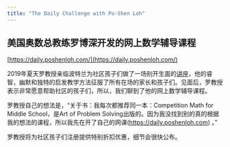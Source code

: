 ```yaml
---
title: "The Daily Challenge with Po-Shen Loh"
---
```


## 美国奥数总教练罗博深开发的网上数学辅导课程

[https://daily.poshenloh.com/](https://daily.poshenloh.com/)

2019年夏天罗教授亲临波特兰为社区孩子们做了一场别开生面的[讲座](http://pdxchinese.org/prof_loh_lecture_on_math/)，他的睿智，幽默和独特的启发教学方法征服了所有在场的家长和孩子们。见面后，罗教授表示非常愿意帮助社区的孩子们，所以，我们聊到了他的网上数学辅导课程。

罗教授自己的想法是，“关于书：我每次都推荐同一本：Competition Math for Middle School，是Art of Problem Solving出版的。因为我没找到别的真的根据我的想法的课程，所以我先在开了自己的网课(https://daily.poshenloh.com) 。”

罗教授将为社区孩子们注册提供特别折扣优惠，细节会很快公布。
